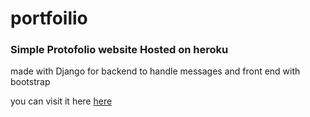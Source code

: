 # portfoilio

### Simple Protofolio website Hosted on heroku 
made with Django for backend to handle messages and front end with bootstrap

you can visit it here <a href="https://omar-portfoliodj.herokuapp.com/"> here </a>

